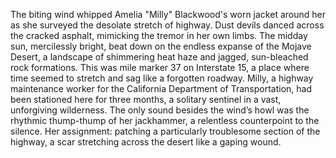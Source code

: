 The biting wind whipped Amelia "Milly" Blackwood's worn jacket around her as she surveyed the desolate stretch of highway.  Dust devils danced across the cracked asphalt, mimicking the tremor in her own limbs.  The midday sun, mercilessly bright, beat down on the endless expanse of the Mojave Desert, a landscape of shimmering heat haze and jagged, sun-bleached rock formations.  This was mile marker 37 on Interstate 15, a place where time seemed to stretch and sag like a forgotten roadway.  Milly, a highway maintenance worker for the California Department of Transportation, had been stationed here for three months, a solitary sentinel in a vast, unforgiving wilderness.  The only sound besides the wind’s howl was the rhythmic thump-thump of her jackhammer, a relentless counterpoint to the silence.  Her assignment: patching a particularly troublesome section of the highway, a scar stretching across the desert like a gaping wound.

